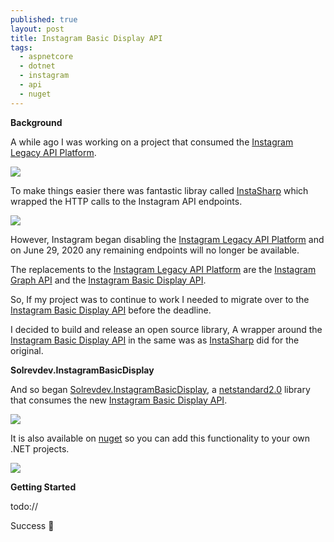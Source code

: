 ```yaml
---
published: true
layout: post
title: Instagram Basic Display API
tags:
  - aspnetcore
  - dotnet
  - instagram
  - api
  - nuget
---
```


**Background**

A while ago I was working on a project that consumed the [Instagram Legacy API Platform](https://www.instagram.com/developer/). 

![](https://i.imgur.com/PHCXZXK.png)

To make things easier there was fantastic libray called [InstaSharp](http://instasharp.github.io/InstaSharp/) which wrapped the HTTP calls to the Instagram API endpoints.

![](https://i.imgur.com/YgLkx4K.png)

However, Instagram began disabling the [Instagram Legacy API Platform](https://www.instagram.com/developer/) and on June 29, 2020 any remaining endpoints will no longer be available.

The replacements to the [Instagram Legacy API Platform](https://www.instagram.com/developer/) are the [Instagram Graph API](https://developers.facebook.com/docs/instagram-graph-api) and the [Instagram Basic Display API](https://developers.facebook.com/docs/instagram-basic-display-api).

So, If my project was to continue to work I needed to migrate over to the [Instagram Basic Display API](https://developers.facebook.com/docs/instagram-basic-display-api) before the deadline. 

I decided to build and release an open source library, A  wrapper around the [Instagram Basic Display API](https://developers.facebook.com/docs/instagram-basic-display-api) in the same was as [InstaSharp](http://instasharp.github.io/InstaSharp/) did for the original.

**Solrevdev.InstagramBasicDisplay** 

And so began [Solrevdev.InstagramBasicDisplay](https://github.com/solrevdev/instagram-basic-display),  a [netstandard2.0](https://docs.microsoft.com/en-us/dotnet/standard/net-standard) library that consumes the new [Instagram Basic Display API](https://developers.facebook.com/docs/instagram-basic-display-api/).

![](https://i.imgur.com/Te7DLdK.png)

It is also available on [nuget](https://www.nuget.org/packages/Solrevdev.InstagramBasicDisplay/) so you can add this functionality to your own .NET projects.

![](https://i.imgur.com/FWeRqgo.png)

**Getting Started**

todo:// 

Success 🎉
